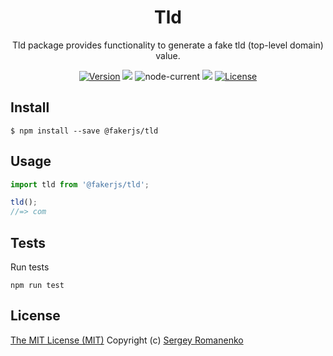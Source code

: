 <h1 align="center">Tld</h1>
<p align="center">Tld package provides functionality to generate a fake tld (top-level domain) value.</p>

<p align="center">
<a href="https://github.com/faker-javascript/tld/releases"><img alt="Version" src="https://img.shields.io/github/release/faker-javascript/tld.svg?label=version&color=green"></a> <img src="https://img.shields.io/npm/dt/@fakerjs/tld"> <img alt="node-current" src="https://img.shields.io/node/v/@fakerjs/tld"> <a href="https://github.com/faker-javascript/tld/actions/workflows/ci.yml"><img src="https://github.com/faker-javascript/tld/actions/workflows/ci.yml/badge.svg"></a> <a href="https://github.com/faker-javascript/tld"><img src="https://img.shields.io/badge/license-MIT-blue.svg?color=green" alt="License"></a>
</p>

## Install

```
$ npm install --save @fakerjs/tld
```

## Usage

```js
import tld from '@fakerjs/tld';

tld();
//=> com
```

## Tests

Run tests

```
npm run test
```

## License
[The MIT License (MIT)](https://github.com/faker-javascript/tld/blob/master/LICENSE)
Copyright (c) [Sergey Romanenko](https://github.com/Awilum)
